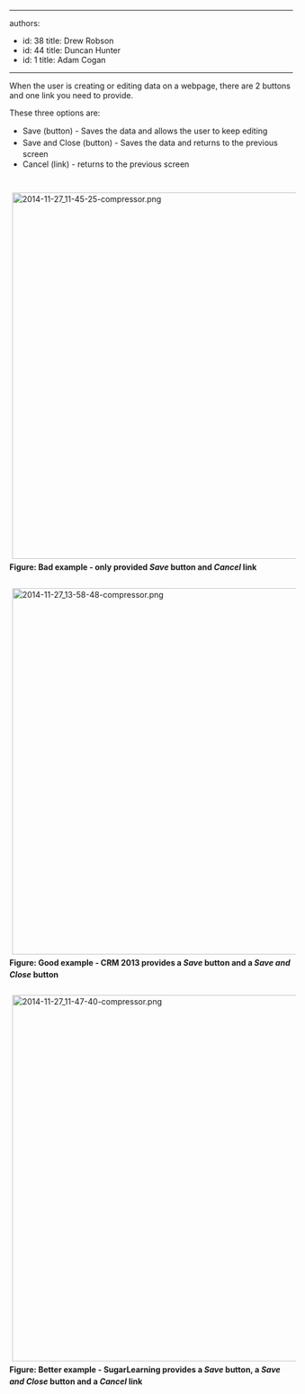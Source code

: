 

---
authors:
  - id: 38
    title: Drew Robson
  - id: 44
    title: Duncan Hunter
  - id: 1
    title: Adam Cogan
---




<span class='intro'> ​When the user is creating or editing data on a webpage, there are 2 buttons and one link you need to provide. </span>

<p>​These three options are&#58;</p><ul><li><span style="line-height&#58;20.7999992370605px;">Save (button) - Saves the data and allows the user to keep editing<br></span></li><li><span style="line-height&#58;20.7999992370605px;">Save and Close (button) - Saves the data and returns to the previous screen</span></li><li><span style="line-height&#58;20.7999992370605px;">Cancel (link) - returns to the previous screen</span></li></ul><div><span style="line-height&#58;20.7999992370605px;"><br></span></div><div><span style="line-height&#58;20.7999992370605px;"><img src="/DesignandPresentation/RulestoBetterInterfacesGeneral/PublishingImages/2014-11-27_11-45-25-compressor.png" alt="2014-11-27_11-45-25-compressor.png" style="margin&#58;5px;width&#58;650px;" /><br></span></div><div><span style="line-height&#58;20.7999992370605px;"><strong>Figure&#58; Bad example - only provided <em>Save </em>button and <em>Cancel </em>link</strong></span></div><div><span style="line-height&#58;20.7999992370605px;"><br></span></div><div><span style="line-height&#58;20.7999992370605px;"><img src="/DesignandPresentation/RulestoBetterInterfacesGeneral/PublishingImages/2014-11-27_13-58-48-compressor.png" alt="2014-11-27_13-58-48-compressor.png" style="margin&#58;5px;width&#58;650px;" /><br></span></div><div><span style="line-height&#58;20.7999992370605px;"><strong>Figure&#58; Good example - CRM 2013 provides a </strong><em><strong>Save </strong></em><strong>button a</strong><strong>nd a <em>Save and Close</em> button</strong></span></div><div><span style="line-height&#58;20.7999992370605px;"><br></span></div><div><span style="line-height&#58;20.7999992370605px;"><img src="/DesignandPresentation/RulestoBetterInterfacesGeneral/PublishingImages/2014-11-27_11-47-40-compressor.png" alt="2014-11-27_11-47-40-compressor.png" style="margin&#58;5px;width&#58;650px;" /><br></span></div><div><span style="line-height&#58;20.7999992370605px;"><strong>Figure&#58; Better example - SugarLearning provides a <em>Save </em>button, a <em>Save and Close</em> button and a <em>Cancel </em>link</strong></span></div><div><span style="line-height&#58;20.7999992370605px;"><br></span></div>


